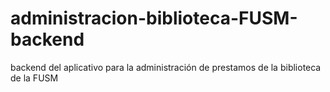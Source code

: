 # administracion-biblioteca-FUSM-backend
backend del aplicativo para la administración de prestamos de la biblioteca de la FUSM
